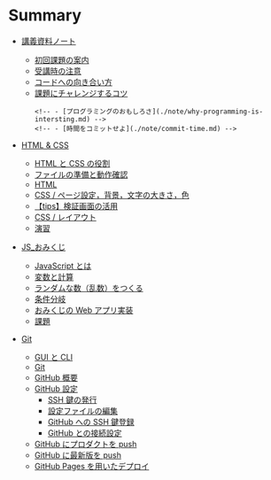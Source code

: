 # Summary

- [講義資料ノート](./note/README.md)

  - [初回課題の案内](./note/first-work.md)
  - [受講時の注意](./note/about.md)
  - [コードへの向き合い方](./note/with-code.md)
  - [課題にチャレンジするコツ](./note/for-work.md)
      <!-- - [課題提出](./note/work-post.md) -->
        <!-- - [プログラミングのおもしろさ](./note/why-programming-is-intersting.md) -->
        <!-- - [時間をコミットせよ](./note/commit-time.md) -->

- [HTML & CSS](./html-css/README.md)

  - [HTML と CSS の役割](./html-css/about-html-and-css.md)
  - [ファイルの準備と動作確認](./html-css/get-started.md)
  - [HTML](./html-css/html.md)
  - [CSS / ページ設定，背景，文字の大きさ，色](./html-css/css.md)
  - [【tips】検証画面の活用](./html-css/inspect.md)
  - [CSS / レイアウト](./html-css/flex.md)
  - [演習](./html-css/work.md)

- [JS\_おみくじ](./js/js01/README.md)

  - [JavaScript とは](./js/js01/about-js.md)
  - [変数と計算](./js/js01/variable.md)
  - [ランダムな数（乱数）をつくる](./js/js01/random.md)
  - [条件分岐](./js/js01/if.md)
  - [おみくじの Web アプリ実装](./js/js01/omikuji.md)
  - [課題](./js/js01/work.md)

- [Git](./git/README.md)

  - [GUI と CLI](./git/cli.md)
  - [Git](./git/git.md)
  - [GitHub 概要](./git/github-about.md)
  - [GitHub 設定](./git/github-setup/README.md)
    - [SSH 鍵の発行](./git/github-setup/setup-ssh-key.md)
    - [設定ファイルの編集](./git/github-setup/config.md)
    - [GitHub への SSH 鍵登録](./git/github-setup/add-ssy-key-to-github.md)
    - [GitHub との接続設定](./git/github-setup/connect-to-github.md)
  - [GitHub にプロダクトを push](./git/github-init.md)
  - [GitHub に最新版を push](./git/github-push.md)
  - [GitHub Pages を用いたデプロイ](./git/github-pages.md)

<!-- - [JS\_メモパッド](./js/js02/README.md)

  - [配列](./js/js02/array.md)
  - [繰り返し処理](./js/js02/for.md)
  - [オブジェクト](./js/js02/object.md)
  - [LocalStorage（メモ帳初級）](./js/js02/memopad01.md)
  - [JSON データ（メモ帳中級）](./js/js02/memopad02.md)
  - [課題](./js/js02/work.md) -->

<!-- - [JS\_配列と繰り返し](./js/js03/README.md)

  - [配列と繰り返しの練習](./js/js03/array-for.md)
  - [クイズアプリ初級](./js/js03/quiz01.md)
  - [クイズアプリ中級](./js/js03/quiz02.md)
  - [課題](./js/js03/work.md) -->

<!-- - [JS_Firebase](./js/js04/README.md)

  - [関数](./js/js04/function.md)
  - [リアルタイムチャットの実装](./js/js04/chat-app.md)
  - [Firebase の準備 1（プロジェクトの作成）](./js/js04/firebase-project.md)
  - [Firebase の準備 2（ソースコードの準備）](./js/js04/firebase-js.md)
  - [Firebase の準備 3（データベースの準備）](./js/js04/firebase-db.md)
  - [チャット画面の実装とデータの送信](./js/js04/chat-create.md)
  - [データのリアルタイム取得と画面表示](./js/js04/chat-read.md)
  - [機能追加](./js/js04/optimize.md)
  - [課題と提出時の注意点](./js/js04/work.md) -->

<!-- - [JS_API](./js/js05/README.md)

  - [API とは](./js/js05/about-api.md)
  - [GoogleBooks API](./js/js05/booksapi.md)
  - [位置情報の活用](./js/js05/geolocation.md)
  - [BingMapsAPI/準備](./js/js05/bingmapsapi-setup.md)
  - [BingMapsAPI/実践](./js/js05/bingmapsapi-map.md)
  - [【おまけ】BingMapsAPI/機能追加](./js/js05/bingmapsapi-pin.md)
  - [その他の API 紹介](./js/js05/other-api.md)
  - [課題](./js/js05/work.md) -->

<!-- - [JS 修練場](./js/js06/readme.md)

  - [001-010](./js/js06/001-010.md)
  - [011-020](./js/js06/011-020.md)
  - [021-030](./js/js06/021-030.md)
  - [031-040](./js/js06/031-040.md)
  - [041-050](./js/js06/041-050.md)
  - [051-060](./js/js06/051-060.md)
  - [061-070](./js/js06/061-070.md)
  - [071-080](./js/js06/071-080.md) -->

<!-- - [チーム開発 01 JS 選手権](./js/js_contest/README.md) -->

<!-- - [PHP 事前準備](./php/php_setup/README.md) -->

<!-- - [PHP 基礎](./php/php01/README.md)

  - [PHP 概要](./php/php01/about-php.md)
  - [開発の手順](./php/php01/get-started.md)
  - [PHP 基礎](./php/php01/php-start.md)
  - [クライアント - サーバ間の通信](./php/php01/get-post.md)
  - [ファイル操作（書き込み）](./php/php01/write-file.md)
  - [ファイル操作（読み込み）](./php/php01/read-file.md)
  - [課題](./php/php01/work.md) -->

<!-- - [PHP_DB 連携\_CRUD 処理前半](./php/php02/README.md)

  - [DB の基本](./php/php02/about-db.md)
  - [DB / テーブルの作成](./php/php02/start-db.md)
  - [SQL による DB 操作](./php/php02/db-sql.md)
  - [PHP と DB の連携 1（データ作成処理）](./php/php02/sql-create.md)
  - [PHP と DB の連携 2（データ参照処理）](./php/php02/sql-read.md)
  - [課題と提出時の注意点](./php/php02/work.md) -->

<!-- - [PHP_DB 連携\_CRUD 処理後半](./php/php03/README.md)

  - [DB 接続関数の作成](./php/php03/function-db-connect.md)
  - [PHP と DB の連携 3（編集画面の作成）](./php/php03/sql-edit.md)
  - [PHP と DB の連携 4（データ更新処理の作成）](./php/php03/sql-update.md)
  - [PHP と DB の連携 5（データ削除処理）](./php/php03/sql-delete.md)
  - [課題](./php/php03/work.md) -->

<!-- - [PHP\_セッション](./php/php04/README.md)

  - [セッションとは](./php/php04/about-session.md)
  - [セッション変数](./php/php04/session-variables.md)
  - [認証処理の実装 1（ログインとログアウト）](./php/php04/auth-01.md)
  - [認証処理の実装 2（認証状態の確認）](./php/php04/auth-02.md)
  - [課題](./php/php04/work.md) -->

<!-- - [PHP_DB 応用\_RDB](./php/php05/README.md)

  - [RDB の構造](./php/php05/about-rdb.md)
  - [Like 機能の実装 1（データの追加 1）](./php/php05/like-add.md)
  - [Like 機能の実装 2（データの追加 2）](./php/php05/like-delete.md)
  - [Like 機能の実装 3（データの集計）](./php/php05/like-groupby.md)
  - [Like 機能の実装 4（データの結合）](./php/php05/like-join.md)
  - [課題](./php/php05/work.md) -->

<!-- - [PHP\_ファイル操作と Ajax](./php/php06/README.md)

  - [ファイルアップロードの流れ](./php/php06/about-upload.md)
  - [ファイルアップロード実装](./php/php06/upload-file.md)
  - [ファイルアップロードと DB 連携](./php/php06/upload-db.md)
  - [Ajax 実装](./php/php06/ajax.md)
  - [課題](./php/php06/work.md) -->

<!-- - [チーム開発 02 Web サービス選手権](./php/web_contest/README.md) -->

<!-- - [Laravel 事前準備](./laravel/laravel_setup/README.md)

  - [【Mac 編】環境構築](./laravel/laravel_setup/setup-for-mac.md)
  - [【Windows 編】環境構築](./laravel/laravel_setup/setup-for-windows.md)
  - [Laravel プロジェクト作成](./laravel/laravel_setup/create-project.md)
  - [【補足】Docker と Docker Compose の解説](./laravel/laravel_setup/about-docker-and-docker-compose.md) -->

<!-- - [Laravel 01](./laravel/laravel01/readme.md)

  - [Laravel と MVC フレームワーク](./laravel/laravel01/about-laravel-and-mvc.md)
  - [ライブラリ準備](./laravel/laravel_setup/add-laravel-breeze.md)
  - [【今回は不要】データベース準備](./laravel/laravel_setup/setup-db.md)
  - [phpmyadmin の追加](./laravel/laravel_setup/phpmyadmin.md)
  - [マイグレーションによるテーブル作成](./laravel/laravel01/migration.md)
  - [ルーティングとコントローラ](./laravel/laravel01/route-and-controller.md)
  - [必要な画面の作成と動作確認](./laravel/laravel01/views.md)
  - [tweet 作成処理の実装](./laravel/laravel01/create.md)
  - [tweet 一覧画面の実装](./laravel/laravel01/read.md) -->

<!-- - [Laravel 02](./laravel/laravel02/readme.md)

  - [tweet 詳細画面の実装](./laravel/laravel02/show.md)
  - [tweet 削除処理の実装](./laravel/laravel02/delete.md)
  - [tweet 更新処理の実装](./laravel/laravel02/update.md)
  - [tweet とユーザ認証の連携](./laravel/laravel02/auth.md) -->

<!-- - [Laravel 03](./laravel/laravel03/readme.md)

  - [マイページ機能の実装（1 対多のデータ）](./laravel/laravel03/mypage.md)
  - [投稿者名の表示（多対 1 のデータ）](./laravel/laravel03/auther.md)
  - [Favorite 機能 1（多対多のデータ・中間テーブル）](./laravel/laravel03/favorite01.md)
  - [Favorite 機能 2（各処理の実装）](./laravel/laravel03/favorite02.md) -->

<!-- - [デプロイ](./laravel/deploy/README.md)

  - [デプロイの概要](./laravel/deploy/deploy-image.md)
  - [実装したコードを GitHub へ push](./laravel/deploy/docker-to-github.md)
  - [ローカルからロリポップマネージドクラウドへのログイン](./laravel/deploy/setup-lolipop.md)
  - [ロリポップマネージドクラウドと GitHub の SSH 通信設定](./laravel/deploy/lolipop-to-github.md)
  - [GitHub 上のコードをマネージドクラウドにデプロイ](./laravel/deploy/github-to-lolipop.md) -->

<!-- - [チーム開発 03 フリー開発](./laravel/team_contest/README.md) -->
